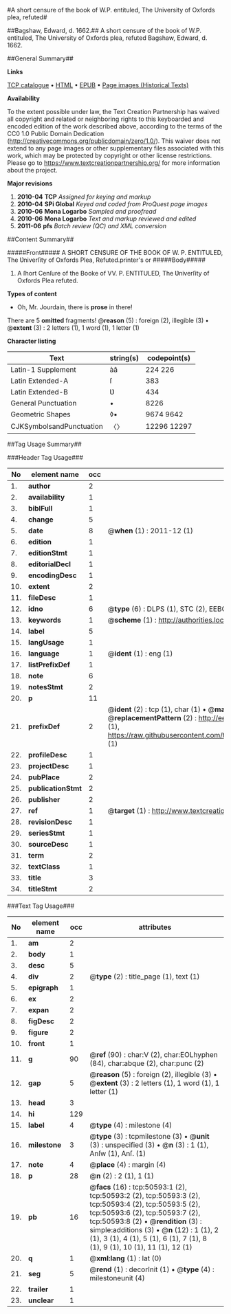 #A short censure of the book of W.P. entituled, The University of Oxfords plea, refuted#

##Bagshaw, Edward, d. 1662.##
A short censure of the book of W.P. entituled, The University of Oxfords plea, refuted
Bagshaw, Edward, d. 1662.

##General Summary##

**Links**

[TCP catalogue](http://www.ota.ox.ac.uk/tcp/)  • 
[HTML](http://tei.it.ox.ac.uk/tcp/Texts-HTML/free/A28/A28983.html)  • 
[EPUB](http://tei.it.ox.ac.uk/tcp/Texts-EPUB/free/A28/A28983.epub) • 
[Page images (Historical Texts)](https://historicaltexts.jisc.ac.uk/eebo-11902391e)

**Availability**

To the extent possible under law, the Text Creation Partnership has waived all copyright and related or neighboring rights to this keyboarded and encoded edition of the work described above, according to the terms of the CC0 1.0 Public Domain Dedication (http://creativecommons.org/publicdomain/zero/1.0/). This waiver does not extend to any page images or other supplementary files associated with this work, which may be protected by copyright or other license restrictions. Please go to https://www.textcreationpartnership.org/ for more information about the project.

**Major revisions**

1. __2010-04__ __TCP__ *Assigned for keying and markup*
1. __2010-04__ __SPi Global__ *Keyed and coded from ProQuest page images*
1. __2010-06__ __Mona Logarbo__ *Sampled and proofread*
1. __2010-06__ __Mona Logarbo__ *Text and markup reviewed and edited*
1. __2011-06__ __pfs__ *Batch review (QC) and XML conversion*

##Content Summary##

#####Front#####
A SHORT CENSURE OF THE BOOK OF W. P. ENTITULED, The Ʋniverſity of Oxfords Plea, Refuted.printer's or
#####Body#####

1. A ſhort Cenſure of the Booke of VV. P. ENTITULED, The Ʋniverſity of Oxfords Plea refuted.

**Types of content**

  * Oh, Mr. Jourdain, there is **prose** in there!

There are 5 **omitted** fragments! 
 @__reason__ (5) : foreign (2), illegible (3)  •  @__extent__ (3) : 2 letters (1), 1 word (1), 1 letter (1)

**Character listing**


|Text|string(s)|codepoint(s)|
|---|---|---|
|Latin-1 Supplement|àâ|224 226|
|Latin Extended-A|ſ|383|
|Latin Extended-B|Ʋ|434|
|General Punctuation|•|8226|
|Geometric Shapes|◊▪|9674 9642|
|CJKSymbolsandPunctuation|〈〉|12296 12297|

##Tag Usage Summary##

###Header Tag Usage###

|No|element name|occ|attributes|
|---|---|---|---|
|1.|__author__|2||
|2.|__availability__|1||
|3.|__biblFull__|1||
|4.|__change__|5||
|5.|__date__|8| @__when__ (1) : 2011-12 (1)|
|6.|__edition__|1||
|7.|__editionStmt__|1||
|8.|__editorialDecl__|1||
|9.|__encodingDesc__|1||
|10.|__extent__|2||
|11.|__fileDesc__|1||
|12.|__idno__|6| @__type__ (6) : DLPS (1), STC (2), EEBO-CITATION (1), OCLC (1), VID (1)|
|13.|__keywords__|1| @__scheme__ (1) : http://authorities.loc.gov/ (1)|
|14.|__label__|5||
|15.|__langUsage__|1||
|16.|__language__|1| @__ident__ (1) : eng (1)|
|17.|__listPrefixDef__|1||
|18.|__note__|6||
|19.|__notesStmt__|2||
|20.|__p__|11||
|21.|__prefixDef__|2| @__ident__ (2) : tcp (1), char (1)  •  @__matchPattern__ (2) : ([0-9\-]+):([0-9IVX]+) (1), (.+) (1)  •  @__replacementPattern__ (2) : http://eebo.chadwyck.com/downloadtiff?vid=$1&page=$2 (1), https://raw.githubusercontent.com/textcreationpartnership/Texts/master/tcpchars.xml#$1 (1)|
|22.|__profileDesc__|1||
|23.|__projectDesc__|1||
|24.|__pubPlace__|2||
|25.|__publicationStmt__|2||
|26.|__publisher__|2||
|27.|__ref__|1| @__target__ (1) : http://www.textcreationpartnership.org/docs/. (1)|
|28.|__revisionDesc__|1||
|29.|__seriesStmt__|1||
|30.|__sourceDesc__|1||
|31.|__term__|2||
|32.|__textClass__|1||
|33.|__title__|3||
|34.|__titleStmt__|2||


###Text Tag Usage###

|No|element name|occ|attributes|
|---|---|---|---|
|1.|__am__|2||
|2.|__body__|1||
|3.|__desc__|5||
|4.|__div__|2| @__type__ (2) : title_page (1), text (1)|
|5.|__epigraph__|1||
|6.|__ex__|2||
|7.|__expan__|2||
|8.|__figDesc__|2||
|9.|__figure__|2||
|10.|__front__|1||
|11.|__g__|90| @__ref__ (90) : char:V (2), char:EOLhyphen (84), char:abque (2), char:punc (2)|
|12.|__gap__|5| @__reason__ (5) : foreign (2), illegible (3)  •  @__extent__ (3) : 2 letters (1), 1 word (1), 1 letter (1)|
|13.|__head__|3||
|14.|__hi__|129||
|15.|__label__|4| @__type__ (4) : milestone (4)|
|16.|__milestone__|3| @__type__ (3) : tcpmilestone (3)  •  @__unit__ (3) : unspecified (3)  •  @__n__ (3) : 1 (1), Anſw (1), Anſ. (1)|
|17.|__note__|4| @__place__ (4) : margin (4)|
|18.|__p__|28| @__n__ (2) : 2 (1), 1 (1)|
|19.|__pb__|16| @__facs__ (16) : tcp:50593:1 (2), tcp:50593:2 (2), tcp:50593:3 (2), tcp:50593:4 (2), tcp:50593:5 (2), tcp:50593:6 (2), tcp:50593:7 (2), tcp:50593:8 (2)  •  @__rendition__ (3) : simple:additions (3)  •  @__n__ (12) : 1 (1), 2 (1), 3 (1), 4 (1), 5 (1), 6 (1), 7 (1), 8 (1), 9 (1), 10 (1), 11 (1), 12 (1)|
|20.|__q__|1| @__xml:lang__ (1) : lat (0)|
|21.|__seg__|5| @__rend__ (1) : decorInit (1)  •  @__type__ (4) : milestoneunit (4)|
|22.|__trailer__|1||
|23.|__unclear__|1||
